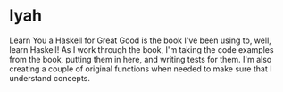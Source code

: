 # lyah
Learn You a Haskell for Great Good is the book I've been using to, well, learn Haskell! As I work through the book, I'm taking the code examples from the book, putting them in here, and writing tests for them. I'm also creating a couple of original functions when needed to make sure that I understand concepts. 
